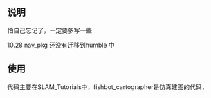 ## 说明

怕自己忘记了，一定要多写一些

10.28 nav_pkg 还没有迁移到humble 中


## 使用
代码主要在SLAM_Tutorials中，fishbot_cartographer是仿真建图的代码，